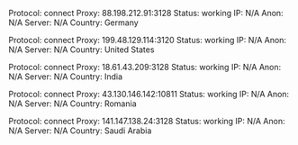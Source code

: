 Protocol: connect
Proxy: 88.198.212.91:3128
Status: working
IP: N/A
Anon: N/A
Server: N/A
Country: Germany

Protocol: connect
Proxy: 199.48.129.114:3120
Status: working
IP: N/A
Anon: N/A
Server: N/A
Country: United States

Protocol: connect
Proxy: 18.61.43.209:3128
Status: working
IP: N/A
Anon: N/A
Server: N/A
Country: India

Protocol: connect
Proxy: 43.130.146.142:10811
Status: working
IP: N/A
Anon: N/A
Server: N/A
Country: Romania

Protocol: connect
Proxy: 141.147.138.24:3128
Status: working
IP: N/A
Anon: N/A
Server: N/A
Country: Saudi Arabia

